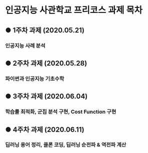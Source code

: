 # 인공지능 사관학교 프리코스 과제 목차

## ● 1주차 과제 (2020.05.21)

### 인공지능 사례 분석

## ● 2주차 과제 (2020.05.28)

### 파이썬과 인공지능 기초수학

## ● 3주차 과제 (2020.06.04)

### 학습률 최적화, 군집 분석 구현, Cost Function 구현

## ● 4주차 과제 (2020.06.11)

### 딥러닝 용어 정리, 클론 코딩, 딥러닝 순전파 & 역전파 계산
